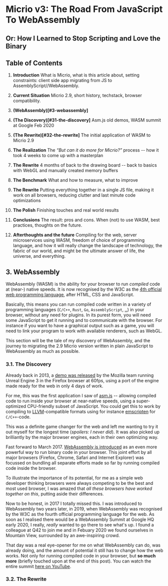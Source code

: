 # Micrio v3: The Road From JavaScript To WebAssembly

## Or: How I Learned to Stop Scripting and Love the Binary


## Table of Contents

1. **Introduction**
What is Micrio, what is this article about, setting constraints: client side app migrating from JS to AssemblyScript//WebAssembly.

2. **Current Situation**
Micrio 2.9, short history, techstack, browser compatibility.

3. **(WebAssembly)[#3-webassembly]**

  1. **(The Discovery)[#31-the-discovery]**
  Asm.js old demos, WASM summit at Google Feb 2020

  2. **(The Rewrite)[#32-the-rewrite]**
  The initial application of WASM to Micrio 2.9

  3. **The Realization**
  The *“But can it do more for Micrio?”* process -- how it took 4 weeks to come up with a masterplan

  4. **The Rewrite**
  4 months of back to the drawing board -- back to basics with WebGL and manually created memory buffers

  5. **The Benchmark**
  What and how to measure, what to improve

  6. **The Rewrite**
  Putting everything together in a single JS file, making it work on all browsers, reducing clutter and last minute code optimizations

  7. **The Polish**
  Finishing touches and real world results

4. **Conclusions**
The result: pros and cons. When (not) to use WASM, best practices, thoughts on the future.

5. **Afterthoughts and the future**
Compiling for the web, server microservices using WASM, freedom of choice of programming language, and how it will really change the landscape of technology, the fabric of our world, and might be the ultimate answer of life, the universe, and everything.




## 3. WebAssembly

WebAssembly (WASM) is the ability for your browser to run *compiled* code at (near-) native speeds. It is now recognised by the W3C as the [4th official web programming language](https://www.w3.org/2019/12/pressrelease-wasm-rec.html.en), after HTML, CSS and JavaScript.

Basically, this means you can run compiled code written in a variety of programming languages (`C/C++`, `Rust`, `Go`, `AssemblyScript`, [..](https://github.com/appcypher/awesome-wasm-langs "and many many more")) in your browser, without any need for plugins. In its purest form, you will need some JavaScript to get it running and to communicate with the browser. For instance if you want to have a graphical output such as a game, you will need to link your program to work with available renderers, such as WebGL.

This section will be the tale of my discovery of WebAssembly, and the journey to migrating the 2.9 Micrio version written in plain JavaScript to WebAssembly as much as possible.



### 3.1. The Discovery

Already back in 2013, a [demo was released](https://www.youtube.com/watch?v=BV32Cs_CMqo) by the Mozilla team running Unreal Engine 3 in the Firefox browser at 60fps, using a port of the engine made ready for the web in only 4 days of work.

For me, this was the first application I saw of [asm.js](https://en.wikipedia.org/wiki/Asm.js) -- allowing compiled code to run inside your browser at near-native speeds, using a super-optimized CPU-friendly subset of JavaScript. You could get this to work by compiling to [LLVM](https://en.wikipedia.org/wiki/LLVM)-compatible formats using for instance [emscripten](https://emscripten.org/) for `C/C++`-code. 

This was a definite game changer for the web and left me wanting to try it out myself for the longest time (*spoilers: I never did*). It was also picked up brilliantly by the major browser engines, each in their own optimizing way.

Fast forward to March 2017. [WebAssembly is introduced](https://hacks.mozilla.org/2017/03/why-webassembly-is-faster-than-asm-js/) as an even more powerful way to run binary code in your browser. This joint effort by all major browsers (Firefox, Chrome, Safari and Internet Explorer) was focussed on bundling all separate efforts made so far by running compiled code inside the browser.

To illustrate the importance of its potential, for me as a simple web developer thinking browsers were always competing to be the best and most used browser, I was amazed that *all these browsers have worked together on this*, putting aside their differences.

Now to be honest, in 2017 I totally missed this. I was introduced to WebAssembly two years later, in 2019, when WebAssembly was recognised by the W3C as the fourth official programming language for the web. As soon as I realised there would be a WebAssembly Summit at Google HQ early 2020, I really, *really* wanted to go there to see what's up. I found a colleague at Q42 to join me and in Febuary 2020 we found ourselves in Mountain View, surrounded by an awe-inspiring crowd.

That day was a real eye-opener for me on what WebAssembly can do, was already doing, and the amount of potential it still has to change how the web works. Not only for running compiled code in your browser, but **so much more** (briefly touched upon at the end of this post). You can watch the entire summit [here on YouTube](https://www.youtube.com/watch?v=IBZFJzGnBoU&list=PL6ed-L7Ni0yQ1pCKkw1g3QeN2BQxXvCPK).



### 3.2. The Rewrite


